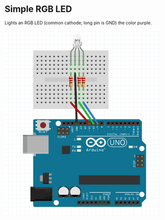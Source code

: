 # Simple RGB LED

Lights an RGB LED (common cathode; long pin is GND) the color purple.  

![breadboard layout](https://raw.githubusercontent.com/laurakurup/arduino/master/simple_RGB_LED/breadboard_layout.png)

